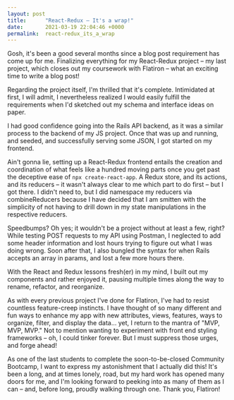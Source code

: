 ```yaml
---
layout: post
title:      "React-Redux – It's a wrap!"
date:       2021-03-19 22:04:46 +0000
permalink:  react-redux_its_a_wrap
---
```



Gosh, it's been a good several months since a blog post requirement has come up for me. Finalizing everything for my React-Redux project – my last project, which closes out my coursework with Flatiron – what an exciting time to write a blog post!

Regarding the project itself, I'm thrilled that it's complete. Intimidated at first, I will admit, I nevertheless realized I would easily fulfill the requirements when I'd sketched out my schema and interface ideas on paper. 

I had good confidence going into the Rails API backend, as it was a similar process to the backend of my JS project. Once that was up and running, and seeded, and successfully serving some JSON, I got started on my frontend. 

Ain't gonna lie, setting up a React-Redux frontend entails the creation and coordination of what feels like a hundred moving parts once you get past the deceptive ease of `npx create-react-app`. A Redux store, and its actions, and its reducers – it wasn't always clear to me which part to do first – but I got there. I didn't need to, but I did namespace my reducers via combineReducers because I have decided that I am smitten with the  simplicity of not having to drill down in my state manipulations in the respective reducers.

Speedbumps? Oh yes; it wouldn't be a project without at least a few, right? While testing POST requests to my API using Postman, I neglected to add some header information and lost hours trying to figure out what I was doing wrong. Soon after that, I also bungled the syntax for when Rails accepts an array in params, and lost a few more hours there. 

With the React and Redux lessons fresh(er) in my mind, I built out my components and rather enjoyed it, pausing multiple times along the way to rename, refactor, and reorganize. 

As with every previous project I've done for Flatiron, I've had to resist countless feature-creep instincts. I have thought of so many different and fun ways to enhance my app with new attributes, views, features, ways to organize, filter, and display the data... yet, I return to the mantra of "MVP, MVP, MVP." Not to mention wanting to experiment with front end styling frameworks  – oh, I could tinker forever. But I must suppress those urges, and forge ahead!

As one of the last students to complete the soon-to-be-closed Community Bootcamp, I want to express my astonishment that I actually did this! It's been a long, and at times lonely, road, but my hard work has opened many doors for me, and I'm looking forward to peeking into as many of them as I can – and, before long, proudly walking through one. Thank you, Flatiron!
